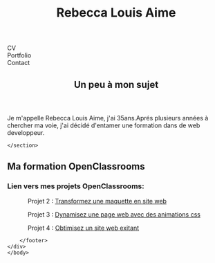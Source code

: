 <html>
    <head>
        <meta charset="utf-8" />
        <link rel="stylesheets" href="styles.css" />
        <title>Rebkhya</title>
        <link rel="preconnect" href="https://fonts.gstatic.com">
    </head>
    <body>
        <div>
        <header>
             <h1>Rebecca Louis Aime</h1>
        </header>
        <nav id="menu">
            <div class="cv">CV</div>
           <div class="portfolio">Portfolio</div> <!-- Le menu se situe en haut -->
           <div class="contact">Contact</div>
       </nav>
       <section>
        <header>
            <h1>Un peu à mon sujet</h1>
        </header>
        <p>Je m'appelle Rebecca Louis Aime, j'ai 35ans.Aprés plusieurs années à chercher ma voie,
   j'ai décidé d'entamer une formation dans de web developpeur.</p>

    </section>

  <section>
   <h2>Ma formation OpenClassrooms</h2>
    <p>
    <h3>Lien vers mes projets OpenClassrooms:</h3>
    <ul>
           <ol>Projet 2 : <a href="https://rebkhya.github.io/RebeccaLouisAime_2_10062021/Reservia.html"><span>Transformez une maquette en site web</span></a> </ol>
           <ol>Projet 3 : <a href="#"><span>Dynamisez une page web avec des animations css</span></a> </ol>
           <ol>Projet 4 : <a href="#"><span>Obtimisez un site web exitant</span></a> </ol>
       </ul>
    </p>
  </section>
        <footer>

        </footer>
    </div>
    </body>
</html>
